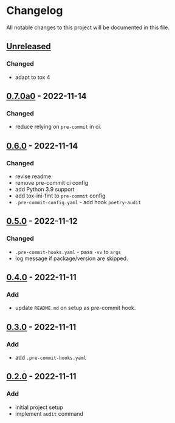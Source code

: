 # Changelog

All notable changes to this project will be documented in this file.

## [Unreleased]
### Changed
* adapt to tox 4

## [0.7.0a0] - 2022-11-14
### Changed
* reduce relying on `pre-commit` in ci.

## [0.6.0] - 2022-11-14
### Changed
* revise readme
* remove pre-commit ci config
* add Python 3.9 support
* add tox-ini-fmt to `pre-commit` config
* `.pre-commit-config.yaml` - add hook `poetry-audit`

## [0.5.0] - 2022-11-12
### Changed
* `.pre-commit-hooks.yaml` - pass `-vv` to `args`
* log message if package/version are skipped.

## [0.4.0] - 2022-11-11
### Add
* update `README.md` on setup as pre-commit hook.

## [0.3.0] - 2022-11-11
### Add
* add `.pre-commit-hooks.yaml`

## [0.2.0] - 2022-11-11
### Add
* initial project setup
* implement `audit` command


[Unreleased]: https://github.com/koyeung/ko-poetry-audit-plugin/compare/main...HEAD
[0.7.0a0]: https://github.com/koyeung/ko-poetry-audit-plugin/releases/tag/0.7.0a0
[0.6.0]: https://github.com/koyeung/ko-poetry-audit-plugin/releases/tag/0.6.0
[0.5.0]: https://github.com/koyeung/ko-poetry-audit-plugin/releases/tag/0.5.0
[0.4.0]: https://github.com/koyeung/ko-poetry-audit-plugin/releases/tag/0.4.0
[0.3.0]: https://github.com/koyeung/ko-poetry-audit-plugin/releases/tag/0.3.0
[0.2.0]: https://github.com/koyeung/ko-poetry-audit-plugin/releases/tag/0.2.0
